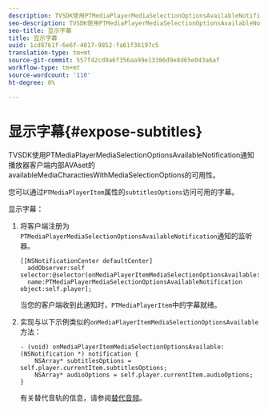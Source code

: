 ```yaml
---
description: TVSDK使用PTMediaPlayerMediaSelectionOptionsAvailableNotification通知播放器客户端内部AVAset的availableMediaCharactiesWithMediaSelectionOptions的可用性。
seo-description: TVSDK使用PTMediaPlayerMediaSelectionOptionsAvailableNotification通知播放器客户端内部AVAset的availableMediaCharactiesWithMediaSelectionOptions的可用性。
seo-title: 显示字幕
title: 显示字幕
uuid: 1cd8761f-6e6f-4017-9852-fa61f36197c5
translation-type: tm+mt
source-git-commit: 557f42cd9a6f356aa99e13386d9e8d65e043a6af
workflow-type: tm+mt
source-wordcount: '110'
ht-degree: 0%

---
```



# 显示字幕{#expose-subtitles}

TVSDK使用PTMediaPlayerMediaSelectionOptionsAvailableNotification通知播放器客户端内部AVAset的availableMediaCharactiesWithMediaSelectionOptions的可用性。

您可以通过`PTMediaPlayerItem`属性的`subtitlesOptions`访问可用的字幕。

显示字幕：

1. 将客户端注册为`PTMediaPlayerMediaSelectionOptionsAvailableNotification`通知的监听器。

   ```
   [[NSNotificationCenter defaultCenter]  
     addObserver:self selector:@selector(onMediaPlayerItemMediaSelectionOptionsAvailable:)  
     name:PTMediaPlayerMediaSelectionOptionsAvailableNotification object:self.player];
   ```

   当您的客户端收到此通知时，`PTMediaPlayerItem`中的字幕就绪。
1. 实现与以下示例类似的`onMediaPlayerItemMediaSelectionOptionsAvailable`方法：

   ```
   - (void) onMediaPlayerItemMediaSelectionOptionsAvailable:(NSNotification *) notification { 
       NSArray* subtitlesOptions = self.player.currentItem.subtitlesOptions; 
       NSArray* audioOptions = self.player.currentItem.audioOptions; 
   }
   ```

   有关替代音轨的信息，请参阅[替代音频](../../alternate-audio/ios-3x-alternate-audio.md)。
